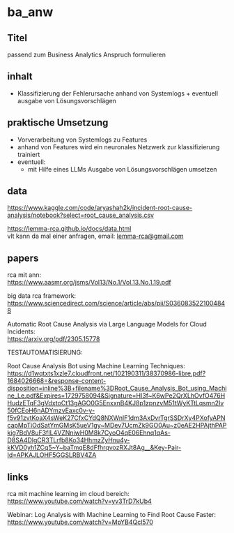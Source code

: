 # ba_anw

## Titel
 passend zum Business Analytics Anspruch formulieren

## inhalt
- Klassifizierung der Fehlerursache anhand von Systemlogs + eventuell ausgabe von Lösungsvorschlägen

## praktische Umsetzung
- Vorverarbeitung von Systemlogs zu Features
- anhand von Features wird ein neuronales Netzwerk zur klassifizierung trainiert
- eventuell:
    - mit Hilfe eines LLMs Ausgabe von Lösungsvorschlägen umsetzen

## data
https://www.kaggle.com/code/aryashah2k/incident-root-cause-analysis/notebook?select=root_cause_analysis.csv

https://lemma-rca.github.io/docs/data.html  
vlt kann da mal einer anfragen, email: lemma-rca@gmail.com

## papers
rca mit ann:  
https://www.aasmr.org/jsms/Vol13/No.1/Vol.13.No.1.19.pdf

big data rca framework:
https://www.sciencedirect.com/science/article/abs/pii/S0360835221004848

Automatic Root Cause Analysis via Large Language
Models for Cloud Incidents:  
https://arxiv.org/pdf/2305.15778

TESTAUTOMATISIERUNG:

Root Cause Analysis Bot using Machine Learning Techniques:
https://d1wqtxts1xzle7.cloudfront.net/102190311/38370986-libre.pdf?1684026668=&response-content-disposition=inline%3B+filename%3DRoot_Cause_Analysis_Bot_using_Machine_Le.pdf&Expires=1729758094&Signature=HI3f~K6wPe2QrXLhOvfO476HHudzETqF3gVdxtoCt13gAGO0G5EnxxnB4KJ8p1zpnzvM51tWyKTtLqsmn2Iv50fCEoH6nADYmzvEaxc0v-y-f5v91zvtKoaX4sWeK27CfxCYdQ8NXWnlF1dm3AxDvrTgrSSDrXy4PXofyAPNcapMpTiOdSatYmGMsK5ueV1gy~MDev7UcmZk9GO0Au~z0eAE2HPAjthPAPkig7BdV8uF3fIL4VZNniwH0M8k7CyoO4qE06Ehnq1qAs-D8SA4DlgCR3TLrfb8Ko34HhmzZyHnu4y-kKVD0yh1ZCq5~Y~baTmqE8dFfhrqvozRXJt8Ag__&Key-Pair-Id=APKAJLOHF5GGSLRBV4ZA

## links
rca mit machine learning im cloud bereich:  
https://www.youtube.com/watch?v=yv3TrD7kUb4

Webinar: Log Analysis with Machine Learning to Find Root Cause Faster:  
https://www.youtube.com/watch?v=MpYB4Qcl570
